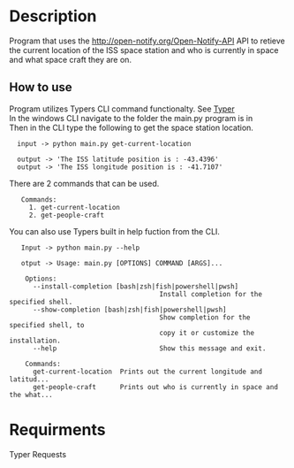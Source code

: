 # Description
Program that uses the http://open-notify.org/Open-Notify-API API
to retieve the current location of the ISS space station and 
who is currently in space and what space craft they are on.

## How to use
Program utilizes Typers CLI command functionalty. See [Typer](https://typer.tiangolo.com/)  
In the windows CLI navigate to the folder the main.py program is in  
Then in the CLI type the following to get the space station location.

      input -> python main.py get-current-location
        
      output -> 'The ISS latitude position is : -43.4396'
      output -> 'The ISS longitude position is : -41.7107'
      
There are 2 commands that can be used. 

       Commands:
         1. get-current-location
         2. get-people-craft
         
You can also use Typers built in help fuction from the CLI. 
    
       Input -> python main.py --help
        
       otput -> Usage: main.py [OPTIONS] COMMAND [ARGS]...

        Options:
          --install-completion [bash|zsh|fish|powershell|pwsh]
                                          Install completion for the specified shell.
          --show-completion [bash|zsh|fish|powershell|pwsh]
                                          Show completion for the specified shell, to
                                          copy it or customize the installation.
          --help                          Show this message and exit.

        Commands:
          get-current-location  Prints out the current longitude and latitud...
          get-people-craft      Prints out who is currently in space and the what...
          
# Requirments
Typer
Requests
